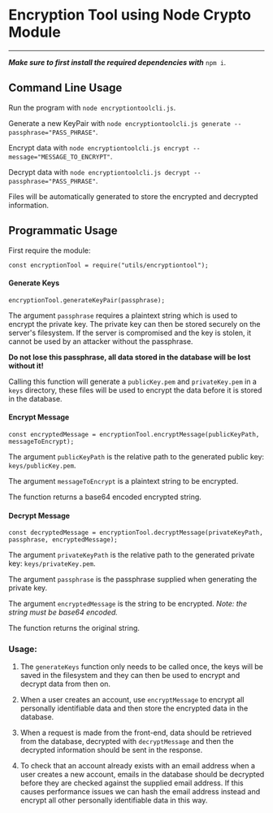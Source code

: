 # Encryption Tool using Node Crypto Module

---

**_Make sure to first install the required dependencies with_** `npm i`.

## Command Line Usage

Run the program with `node encryptiontoolcli.js`.

Generate a new KeyPair with `node encryptiontoolcli.js generate --passphrase="PASS_PHRASE"`.

Encrypt data with `node encryptiontoolcli.js encrypt --message="MESSAGE_TO_ENCRYPT"`.

Decrypt data with `node encryptiontoolcli.js decrypt --passphrase="PASS_PHRASE"`.

Files will be automatically generated to store the encrypted and decrypted information.

## Programmatic Usage

First require the module:

    const encryptionTool = require("utils/encryptiontool");

#### Generate Keys

    encryptionTool.generateKeyPair(passphrase);

The argument `passphrase` requires a plaintext string which is used to encrypt the private key. The private key can then be stored securely on the server's filesystem. If the server is compromised and the key is stolen, it cannot be used by an attacker without the passphrase.

**Do not lose this passphrase, all data stored in the database will be lost without it!**

Calling this function will generate a `publicKey.pem` and `privateKey.pem` in a `keys` directory, these files will be used to encrypt the data before it is stored in the database.

#### Encrypt Message

    const encryptedMessage = encryptionTool.encryptMessage(publicKeyPath, messageToEncrypt);

The argument `publicKeyPath` is the relative path to the generated public key: `keys/publicKey.pem`.

The argument `messageToEncrypt` is a plaintext string to be encrypted.

The function returns a base64 encoded encrypted string.

#### Decrypt Message

    const decryptedMessage = encryptionTool.decryptMessage(privateKeyPath, passphrase, encryptedMessage);

The argument `privateKeyPath` is the relative path to the generated private key: `keys/privateKey.pem`.

The argument `passphrase` is the passphrase supplied when generating the private key.

The argument `encryptedMessage` is the string to be encrypted. _Note: the string must be base64 encoded._

The function returns the original string.

### Usage:

1. The `generateKeys` function only needs to be called once, the keys will be saved in the filesystem and they can then be used to encrypt and decrypt data from then on.

2. When a user creates an account, use `encryptMessage` to encrypt all personally identifiable data and then store the encrypted data in the database.

3. When a request is made from the front-end, data should be retrieved from the database, decrypted with `decryptMessage` and then the decrypted information should be sent in the response.

4. To check that an account already exists with an email address when a user creates a new account, emails in the database should be decrypted before they are checked against the supplied email address. If this causes performance issues we can hash the email address instead and encrypt all other personally identifiable data in this way.
